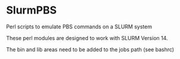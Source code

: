 SlurmPBS
========

Perl scripts to emulate PBS commands on a SLURM system

These perl modules are designed to work with SLURM Version 14.

The bin and lib areas need to be added to the jobs path (see bashrc)

